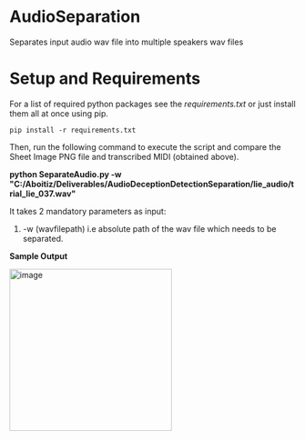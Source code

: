# AudioSeparation
Separates input audio wav file into multiple speakers wav files

# Setup and Requirements <a id="installation"></a>
For a list of required python packages see the *requirements.txt*
or just install them all at once using pip.
```
pip install -r requirements.txt
```

Then, run the following command to execute the script and compare the Sheet Image PNG file and transcribed MIDI (obtained above).

**python SeparateAudio.py -w "C:/Aboitiz/Deliverables/AudioDeceptionDetectionSeparation/lie_audio/trial_lie_037.wav"**

It takes 2 mandatory parameters as input:
1. -w (wavfilepath) i.e absolute path of the wav file which needs to be separated.

**Sample Output**

<img width="285" alt="image" src="https://github.com/netgvarun2012/AudioSeparation/assets/93938450/31db4c9f-8c35-4a72-8438-d8ff393971fe">

